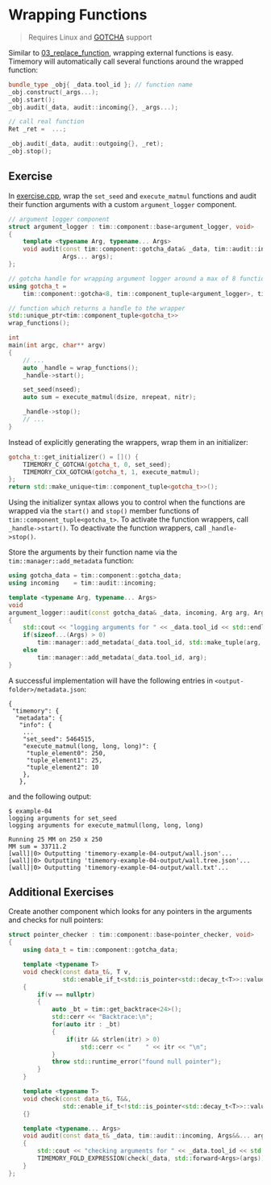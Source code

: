 # Wrapping Functions

> Requires Linux and [GOTCHA](https://github.com/LLNL/GOTCHA) support

Similar to [03_replace_function](../03_replace_function), wrapping external
functions is easy. Timemory will automatically call several functions around
the wrapped function:

```cpp
bundle_type _obj{ _data.tool_id }; // function name
_obj.construct(_args...);
_obj.start();
_obj.audit(_data, audit::incoming{}, _args...);

// call real function
Ret _ret =  ...;

_obj.audit(_data, audit::outgoing{}, _ret);
_obj.stop();
```

## Exercise

In [exercise.cpp](example.cpp), wrap the `set_seed` and `execute_matmul` functions
and audit their function arguments with a custom `argument_logger` component.

```cpp
// argument logger component
struct argument_logger : tim::component::base<argument_logger, void>
{
    template <typename Arg, typename... Args>
    void audit(const tim::component::gotcha_data& _data, tim::audit::incoming, Arg arg,
               Args... args);
};

// gotcha handle for wrapping argument logger around a max of 8 functions
using gotcha_t =
    tim::component::gotcha<8, tim::component_tuple<argument_logger>, tim::api::mm>;

// function which returns a handle to the wrapper
std::unique_ptr<tim::component_tuple<gotcha_t>>
wrap_functions();

int
main(int argc, char** argv)
{
    // ...
    auto _handle = wrap_functions();
    _handle->start();

    set_seed(nseed);
    auto sum = execute_matmul(dsize, nrepeat, nitr);

    _handle->stop();
    // ...
}
```

Instead of explicitly generating the wrappers, wrap them in an initializer:

```cpp
gotcha_t::get_initializer() = []() {
    TIMEMORY_C_GOTCHA(gotcha_t, 0, set_seed);
    TIMEMORY_CXX_GOTCHA(gotcha_t, 1, execute_matmul);
};
return std::make_unique<tim::component_tuple<gotcha_t>>();
```

Using the initializer syntax allows you to control when the functions are wrapped via
the `start()` and `stop()` member functions of `tim::component_tuple<gotcha_t>`.
To activate the function wrappers, call `_handle->start()`. To deactivate the
function wrappers, call `_handle->stop()`.

Store the arguments by their function name via the `tim::manager::add_metadata` function:

```cpp
using gotcha_data = tim::component::gotcha_data;
using incoming    = tim::audit::incoming;

template <typename Arg, typename... Args>
void
argument_logger::audit(const gotcha_data& _data, incoming, Arg arg, Args... args)
{
    std::cout << "logging arguments for " << _data.tool_id << std::endl;
    if(sizeof...(Args) > 0)
        tim::manager::add_metadata(_data.tool_id, std::make_tuple(arg, args...));
    else
        tim::manager::add_metadata(_data.tool_id, arg);
}
```

A successful implementation will have the following entries in `<output-folder>/metadata.json`:

```console
{
 "timemory": {
  "metadata": {
   "info": {
    ...
    "set_seed": 5464515,
    "execute_matmul(long, long, long)": {
     "tuple_element0": 250,
     "tuple_element1": 25,
     "tuple_element2": 10
    },
   },
```

and the following output:

```console
$ example-04
logging arguments for set_seed
logging arguments for execute_matmul(long, long, long)

Running 25 MM on 250 x 250
MM sum = 33711.2
[wall]|0> Outputting 'timemory-example-04-output/wall.json'...
[wall]|0> Outputting 'timemory-example-04-output/wall.tree.json'...
[wall]|0> Outputting 'timemory-example-04-output/wall.txt'...
```

## Additional Exercises

Create another component which looks for any pointers in the arguments
and checks for null pointers:

```cpp
struct pointer_checker : tim::component::base<pointer_checker, void>
{
    using data_t = tim::component::gotcha_data;

    template <typename T>
    void check(const data_t&, T v,
               std::enable_if_t<std::is_pointer<std::decay_t<T>>::value, int> = 0)
    {
        if(v == nullptr)
        {
            auto _bt = tim::get_backtrace<24>();
            std::cerr << "Backtrace:\n";
            for(auto itr : _bt)
            {
                if(itr && strlen(itr) > 0)
                    std::cerr << "    " << itr << "\n";
            }
            throw std::runtime_error("found null pointer");
        }
    }

    template <typename T>
    void check(const data_t&, T&&,
               std::enable_if_t<!std::is_pointer<std::decay_t<T>>::value, int> = 0)
    {}

    template <typename... Args>
    void audit(const data_t& _data, tim::audit::incoming, Args&&... args)
    {
        std::cout << "checking arguments for " << _data.tool_id << std::endl;
        TIMEMORY_FOLD_EXPRESSION(check(_data, std::forward<Args>(args)));
    }
};
```
